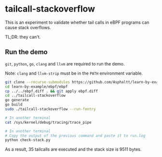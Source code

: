 # tailcall-stackoverflow

This is an experiment to validate whether tail calls in eBPF programs can cause
stack overflows.

TL;DR: they can't.

## Run the demo

`git`, `python`, `go`, `clang` and `llvm` are required to run the demo.

Note: `clang` and `llvm-strip` must be in the `PATH` environment variable.

```sh
git clone --recurse-submodules https://github.com/Asphaltt/learn-by-example.git
cd learn-by-example/ebpf/ebpf
cp ../../ebpf.diff . && git apply ebpf.diff
cd ../tailcall-stackoverflow
go generate
go build
sudo ./tailcall-stackoverflow --run-fentry

# In another terminal
cat /sys/kernel/debug/tracing/trace_pipe

# In another terminal
# Copy the output of the previous command and paste it to run.log
python check-stack.py
```

As a result, 35 tailcalls are executed and the stack size is 9511 bytes.
